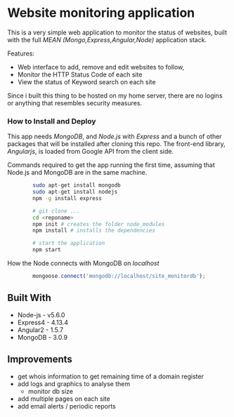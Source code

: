 # Website monitoring application

This is a very simple web application to monitor the status of websites, built with the full *MEAN (Mongo,Express,Angular,Node)* application stack.

Features:
- Web interface to add, remove and edit websites to follow,
- Monitor the HTTP Status Code of each site
- View the status of Keyword search on each site

Since i built this thing to be hosted on my home server, there are no logins or anything that resembles security measures.



### How to Install and Deploy

This app needs *MongoDB*, and *Node.js* with *Express* and a bunch of other packages that will be installed after cloning this repo.
The front-end library, *Angularjs*, is loaded from Google API from the client side.

Commands required to get the app running the first time, assuming that Node.js and MongoDB are in the same machine.
```bash
		sudo apt-get install mongodb
		sudo apt-get install nodejs
		npm -g install express

		# git clone ...
		cd <reponame>
		npm init # creates the folder node_modules
		npm install # installs the dependencies

		# start the application
		npm start
```

How the Node connects with MongoDB on *localhost*
```javascript
		mongoose.connect('mongodb://localhost/site_monitordb');
```

## Built With

* Node-js - v5.6.0
* Express4 - 4.13.4
* Angular2 - 1.5.7
* MongoDB - 3.0.9

## Improvements

- get whois information to get remaining time of a domain register
- add logs and graphics to analyse them
    - monitor db size
- add multiple pages on each site
- add email alerts / periodic reports
